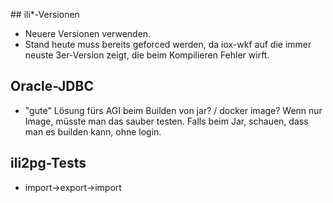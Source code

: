 ## ili*-Versionen
- Neuere Versionen verwenden.
- Stand heute muss bereits geforced werden, da iox-wkf auf die immer neuste 3er-Version zeigt, die beim Kompilieren Fehler wirft.

## Oracle-JDBC
- "gute" Lösung fürs AGI beim Builden von jar? / docker image? Wenn nur Image, müsste man das sauber testen. Falls beim Jar, schauen, dass man es builden kann, ohne login.

## ili2pg-Tests
- import->export->import